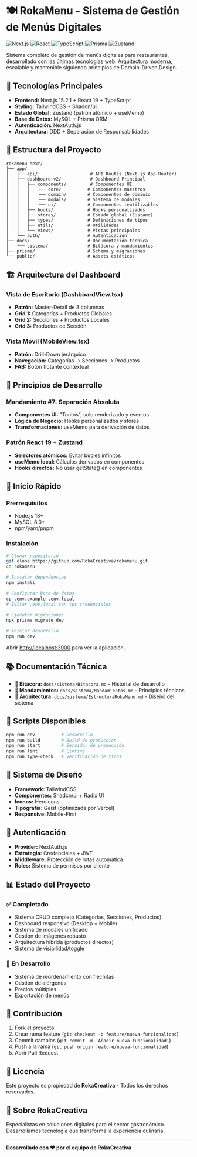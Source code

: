 # 🍽️ RokaMenu - Sistema de Gestión de Menús Digitales

![Next.js](https://img.shields.io/badge/Next.js-15.2.1-black)
![React](https://img.shields.io/badge/React-19-blue)
![TypeScript](https://img.shields.io/badge/TypeScript-5.0-blue)
![Prisma](https://img.shields.io/badge/Prisma-Latest-2D3748)
![Zustand](https://img.shields.io/badge/Zustand-State%20Management-orange)

Sistema completo de gestión de menús digitales para restaurantes, desarrollado con las últimas tecnologías web. Arquitectura moderna, escalable y mantenible siguiendo principios de Domain-Driven Design.

## 🚀 Tecnologías Principales

- **Frontend:** Next.js 15.2.1 + React 19 + TypeScript
- **Styling:** TailwindCSS + Shadcn/ui
- **Estado Global:** Zustand (patrón atómico + useMemo)
- **Base de Datos:** MySQL + Prisma ORM
- **Autenticación:** NextAuth.js
- **Arquitectura:** DDD + Separación de Responsabilidades

## 📁 Estructura del Proyecto

```
rokamenu-next/
├── app/
│   ├── api/                    # API Routes (Next.js App Router)
│   ├── dashboard-v2/           # Dashboard Principal
│   │   ├── components/         # Componentes UI
│   │   │   ├── core/          # Componentes maestros
│   │   │   ├── domain/        # Componentes de dominio
│   │   │   ├── modals/        # Sistema de modales
│   │   │   └── ui/            # Componentes reutilizables
│   │   ├── hooks/             # Hooks personalizados
│   │   ├── stores/            # Estado global (Zustand)
│   │   ├── types/             # Definiciones de tipos
│   │   ├── utils/             # Utilidades
│   │   └── views/             # Vistas principales
│   └── auth/                  # Autenticación
├── docs/                      # Documentación técnica
│   └── sistema/               # Bitácora y mandamientos
├── prisma/                    # Schema y migraciones
└── public/                    # Assets estáticos
```

## 🏗️ Arquitectura del Dashboard

### **Vista de Escritorio (DashboardView.tsx)**

- **Patrón:** Master-Detail de 3 columnas
- **Grid 1:** Categorías + Productos Globales
- **Grid 2:** Secciones + Productos Locales
- **Grid 3:** Productos de Sección

### **Vista Móvil (MobileView.tsx)**

- **Patrón:** Drill-Down jerárquico
- **Navegación:** Categorías → Secciones → Productos
- **FAB:** Botón flotante contextual

## 🎯 Principios de Desarrollo

### **Mandamiento #7: Separación Absoluta**

- **Componentes UI:** "Tontos", solo renderizado y eventos
- **Lógica de Negocio:** Hooks personalizados y stores
- **Transformaciones:** useMemo para derivación de datos

### **Patrón React 19 + Zustand**

- **Selectores atómicos:** Evitar bucles infinitos
- **useMemo local:** Cálculos derivados en componentes
- **Hooks directos:** No usar getState() en componentes

## 🚀 Inicio Rápido

### Prerrequisitos

- Node.js 18+
- MySQL 8.0+
- npm/yarn/pnpm

### Instalación

```bash
# Clonar repositorio
git clone https://github.com/RokaCreativa/rokamenu.git
cd rokamenu

# Instalar dependencias
npm install

# Configurar base de datos
cp .env.example .env.local
# Editar .env.local con tus credenciales

# Ejecutar migraciones
npx prisma migrate dev

# Iniciar desarrollo
npm run dev
```

Abrir [http://localhost:3000](http://localhost:3000) para ver la aplicación.

## 📚 Documentación Técnica

- **📓 Bitácora:** `docs/sistema/Bitacora.md` - Historial de desarrollo
- **📜 Mandamientos:** `docs/sistema/Mandamientos.md` - Principios técnicos
- **🧠 Arquitectura:** `docs/sistema/EstructuraRokaMenu.md` - Diseño del sistema

## 🔧 Scripts Disponibles

```bash
npm run dev          # Desarrollo
npm run build        # Build de producción
npm run start        # Servidor de producción
npm run lint         # Linting
npm run type-check   # Verificación de tipos
```

## 🎨 Sistema de Diseño

- **Framework:** TailwindCSS
- **Componentes:** Shadcn/ui + Radix UI
- **Iconos:** Heroicons
- **Tipografía:** Geist (optimizada por Vercel)
- **Responsive:** Mobile-First

## 🔐 Autenticación

- **Provider:** NextAuth.js
- **Estrategia:** Credenciales + JWT
- **Middleware:** Protección de rutas automática
- **Roles:** Sistema de permisos por cliente

## 📊 Estado del Proyecto

### ✅ **Completado**

- Sistema CRUD completo (Categorías, Secciones, Productos)
- Dashboard responsivo (Desktop + Mobile)
- Sistema de modales unificado
- Gestión de imágenes robusto
- Arquitectura híbrida (productos directos)
- Sistema de visibilidad/toggle

### 🚧 **En Desarrollo**

- Sistema de reordenamiento con flechitas
- Gestión de alérgenos
- Precios múltiples
- Exportación de menús

## 🤝 Contribución

1. Fork el proyecto
2. Crear rama feature (`git checkout -b feature/nueva-funcionalidad`)
3. Commit cambios (`git commit -m 'Añadir nueva funcionalidad'`)
4. Push a la rama (`git push origin feature/nueva-funcionalidad`)
5. Abrir Pull Request

## 📄 Licencia

Este proyecto es propiedad de **RokaCreativa** - Todos los derechos reservados.

## 🏢 Sobre RokaCreativa

Especialistas en soluciones digitales para el sector gastronómico.
Desarrollamos tecnología que transforma la experiencia culinaria.

---

**Desarrollado con ❤️ por el equipo de RokaCreativa**
